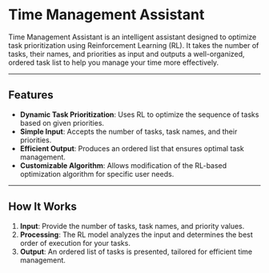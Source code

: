 # Time Management Assistant

Time Management Assistant is an intelligent assistant designed to optimize task prioritization using Reinforcement Learning (RL). It takes the number of tasks, their names, and priorities as input and outputs a well-organized, ordered task list to help you manage your time more effectively.

---

## Features

- **Dynamic Task Prioritization**: Uses RL to optimize the sequence of tasks based on given priorities.
- **Simple Input**: Accepts the number of tasks, task names, and their priorities.
- **Efficient Output**: Produces an ordered list that ensures optimal task management.
- **Customizable Algorithm**: Allows modification of the RL-based optimization algorithm for specific user needs.

---

## How It Works

1. **Input**: Provide the number of tasks, task names, and priority values.
2. **Processing**: The RL model analyzes the input and determines the best order of execution for your tasks.
3. **Output**: An ordered list of tasks is presented, tailored for efficient time management.




